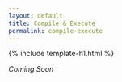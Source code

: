```yaml
---
layout: default
title: Compile & Execute
permalink: compile-execute
---
```


{% include template-h1.html %}

_Coming Soon_
